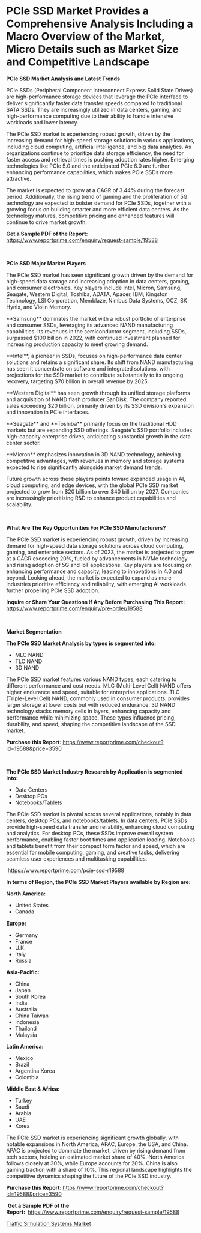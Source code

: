 <p><h1>PCIe SSD Market Provides a Comprehensive Analysis Including a Macro Overview of the Market, Micro Details such as Market Size and Competitive Landscape</h1></p><p><strong>PCIe SSD Market Analysis and Latest Trends</strong></p>
<p><p>PCIe SSDs (Peripheral Component Interconnect Express Solid State Drives) are high-performance storage devices that leverage the PCIe interface to deliver significantly faster data transfer speeds compared to traditional SATA SSDs. They are increasingly utilized in data centers, gaming, and high-performance computing due to their ability to handle intensive workloads and lower latency.</p><p>The PCIe SSD market is experiencing robust growth, driven by the increasing demand for high-speed storage solutions in various applications, including cloud computing, artificial intelligence, and big data analytics. As organizations continue to prioritize data storage efficiency, the need for faster access and retrieval times is pushing adoption rates higher. Emerging technologies like PCIe 5.0 and the anticipated PCIe 6.0 are further enhancing performance capabilities, which makes PCIe SSDs more attractive.</p><p>The market is expected to grow at a CAGR of 3.44% during the forecast period. Additionally, the rising trend of gaming and the proliferation of 5G technology are expected to bolster demand for PCIe SSDs, together with a growing focus on building smarter and more efficient data centers. As the technology matures, competitive pricing and enhanced features will continue to drive market growth.</p></p>
<p><strong>Get a Sample PDF of the Report:&nbsp;</strong> <a href="https://www.reportprime.com/enquiry/request-sample/19588?utm_campaign=2318&utm_medium=2&utm_source=Github&utm_content=ia&utm_term=20032025&utm_id=pcie-ssd">https://www.reportprime.com/enquiry/request-sample/19588</a></p>
<p>&nbsp;</p>
<p><strong>PCIe SSD Major Market Players</strong></p>
<p><p>The PCIe SSD market has seen significant growth driven by the demand for high-speed data storage and increasing adoption in data centers, gaming, and consumer electronics. Key players include Intel, Micron, Samsung, Seagate, Western Digital, Toshiba, ADATA, Apacer, IBM, Kingston Technology, LSI Corporation, Memblaze, Nimbus Data Systems, OCZ, SK Hynix, and Violin Memory.</p><p>**Samsung** dominates the market with a robust portfolio of enterprise and consumer SSDs, leveraging its advanced NAND manufacturing capabilities. Its revenues in the semiconductor segment, including SSDs, surpassed $100 billion in 2022, with continued investment planned for increasing production capacity to meet growing demand.</p><p>**Intel**, a pioneer in SSDs, focuses on high-performance data center solutions and retains a significant share. Its shift from NAND manufacturing has seen it concentrate on software and integrated solutions, with projections for the SSD market to contribute substantially to its ongoing recovery, targeting $70 billion in overall revenue by 2025.</p><p>**Western Digital** has seen growth through its unified storage platforms and acquisition of NAND flash producer SanDisk. The company reported sales exceeding $20 billion, primarily driven by its SSD division's expansion and innovation in PCIe interfaces.</p><p>**Seagate** and **Toshiba** primarily focus on the traditional HDD markets but are expanding SSD offerings. Seagate's SSD portfolio includes high-capacity enterprise drives, anticipating substantial growth in the data center sector.</p><p>**Micron** emphasizes innovation in 3D NAND technology, achieving competitive advantages, with revenues in memory and storage systems expected to rise significantly alongside market demand trends.</p><p>Future growth across these players points toward expanded usage in AI, cloud computing, and edge devices, with the global PCIe SSD market projected to grow from $20 billion to over $40 billion by 2027. Companies are increasingly prioritizing R&D to enhance product capabilities and scalability.</p></p>
<p>&nbsp;</p>
<p><strong>What Are The Key Opportunities For PCIe SSD Manufacturers?</strong></p>
<p><p>The PCIe SSD market is experiencing robust growth, driven by increasing demand for high-speed data storage solutions across cloud computing, gaming, and enterprise sectors. As of 2023, the market is projected to grow at a CAGR exceeding 20%, fueled by advancements in NVMe technology and rising adoption of 5G and IoT applications. Key players are focusing on enhancing performance and capacity, leading to innovations in 4.0 and beyond. Looking ahead, the market is expected to expand as more industries prioritize efficiency and reliability, with emerging AI workloads further propelling PCIe SSD adoption.</p></p>
<p><strong>Inquire or Share Your Questions If Any Before Purchasing This Report:</strong> <a href="https://www.reportprime.com/enquiry/pre-order/19588?utm_campaign=2318&utm_medium=2&utm_source=Github&utm_content=ia&utm_term=20032025&utm_id=pcie-ssd">https://www.reportprime.com/enquiry/pre-order/19588</a></p>
<p>&nbsp;</p>
<p><strong>Market Segmentation</strong></p>
<p><strong>The PCIe SSD Market Analysis by types is segmented into:</strong></p>
<p><ul><li>MLC NAND</li><li>TLC NAND</li><li>3D NAND</li></ul></p>
<p><p>The PCIe SSD market features various NAND types, each catering to different performance and cost needs. MLC (Multi-Level Cell) NAND offers higher endurance and speed, suitable for enterprise applications. TLC (Triple-Level Cell) NAND, commonly used in consumer products, provides larger storage at lower costs but with reduced endurance. 3D NAND technology stacks memory cells in layers, enhancing capacity and performance while minimizing space. These types influence pricing, durability, and speed, shaping the competitive landscape of the SSD market.</p></p>
<p><strong>Purchase this Report:&nbsp;</strong><a href="https://www.reportprime.com/checkout?id=19588&price=3590&utm_campaign=2318&utm_medium=2&utm_source=Github&utm_content=ia&utm_term=20032025&utm_id=pcie-ssd">https://www.reportprime.com/checkout?id=19588&price=3590</a></p>
<p>&nbsp;</p>
<p><strong>The PCIe SSD Market Industry Research by Application is segmented into:</strong></p>
<p><ul><li>Data Centers</li><li>Desktop PCs</li><li>Notebooks/Tablets</li></ul></p>
<p><p>The PCIe SSD market is pivotal across several applications, notably in data centers, desktop PCs, and notebooks/tablets. In data centers, PCIe SSDs provide high-speed data transfer and reliability, enhancing cloud computing and analytics. For desktop PCs, these SSDs improve overall system performance, enabling faster boot times and application loading. Notebooks and tablets benefit from their compact form factor and speed, which are essential for mobile computing, gaming, and creative tasks, delivering seamless user experiences and multitasking capabilities.</p></p>
<p><a href="https://www.reportprime.com/pcie-ssd-r19588?utm_campaign=2318&utm_medium=2&utm_source=Github&utm_content=ia&utm_term=20032025&utm_id=pcie-ssd">&nbsp;https://www.reportprime.com/pcie-ssd-r19588</a></p>
<p><strong>In terms of Region, the PCIe SSD Market Players available by Region are:</strong></p>
<p>
    <p> <strong> North America: </strong>
        <ul>
            <li>United States</li>
            <li>Canada</li>
        </ul>
        </p> 
    <p> <strong> Europe: </strong>
        <ul>
            <li>Germany</li>
            <li>France</li>
            <li>U.K.</li>
            <li>Italy</li>
            <li>Russia</li>
        </ul>
        </p> 
    <p> <strong> Asia-Pacific: </strong>
        <ul>
            <li>China</li>
            <li>Japan</li>
            <li>South Korea</li>
            <li>India</li>
            <li>Australia</li>
            <li>China Taiwan</li>
            <li>Indonesia</li>
            <li>Thailand</li>
            <li>Malaysia</li>
        </ul>
        </p> 
    <p> <strong> Latin America: </strong>
        <ul>
            <li>Mexico</li>
            <li>Brazil</li>
            <li>Argentina Korea</li>
            <li>Colombia</li>
        </ul>
        </p> 
    <p> <strong> Middle East & Africa: </strong>
        <ul>
            <li>Turkey</li>
            <li>Saudi</li>
            <li>Arabia</li>
            <li>UAE</li>
            <li>Korea</li>
        </ul>
    </p>
    </p>
<p><p>The PCIe SSD market is experiencing significant growth globally, with notable expansions in North America, APAC, Europe, the USA, and China. APAC is projected to dominate the market, driven by rising demand from tech sectors, holding an estimated market share of 40%. North America follows closely at 30%, while Europe accounts for 20%. China is also gaining traction with a share of 10%. This regional landscape highlights the competitive dynamics shaping the future of the PCIe SSD industry.</p></p>
<p><strong>Purchase this Report: </strong><a href="https://www.reportprime.com/checkout?id=19588&price=3590&utm_campaign=2318&utm_medium=2&utm_source=Github&utm_content=ia&utm_term=20032025&utm_id=pcie-ssd">https://www.reportprime.com/checkout?id=19588&price=3590</a></p>
<p>&nbsp;<strong>Get a Sample PDF of the Report:&nbsp;&nbsp;</strong><a href="https://www.reportprime.com/enquiry/request-sample/19588?utm_campaign=2318&utm_medium=2&utm_source=Github&utm_content=ia&utm_term=20032025&utm_id=pcie-ssd">https://www.reportprime.com/enquiry/request-sample/19588</a></p>
<p><strong></strong></p>
<p><p><a href="https://github.com/spineamosa0e/Market-Research-Report-List-1/blob/main/traffic-simulation-systems-market.md?utm_campaign=2318&utm_medium=2&utm_source=Github&utm_content=ia&utm_term=20032025&utm_id=pcie-ssd">Traffic Simulation Systems Market</a></p></p>